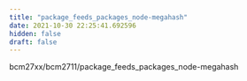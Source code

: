 ```yaml
---
title: "package_feeds_packages_node-megahash"
date: 2021-10-30 22:25:41.692596
hidden: false
draft: false
---
```


bcm27xx/bcm2711/package_feeds_packages_node-megahash

